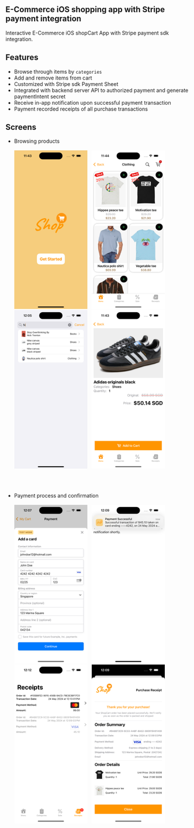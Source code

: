 ## E-Commerce iOS shopping app with Stripe payment integration

Interactive E-Commerce iOS shopCart App with Stripe payment sdk integration. 

## Features
- Browse through items by `categories`
- Add and remove items from cart
- Customized with Stripe sdk Payment Sheet
- Integrated with backend server API to authorized payment and generate paymentIntent secret
- Receive in-app notification upon successful payment transaction
- Payment recorded receipts of all purchase transactions

## Screens
- Browsing products <br /> <br />
<img src="screens/splashscreen.png" width="200" /> &nbsp; <img src="screens/browse-products.png" width="200" /> &nbsp; <img src="screens/product-search.png" width="200" /> &nbsp; <img src="screens/product-display.png" width="200" />

<br /> <br />

- Payment process and confirmation <br /> <br />
<img src="screens/payment-sheet.png" width="200" /> &nbsp; <img src="screens/purchase-notification.png" width="200" /> &nbsp; <img src="screens/receipt-records.png" width="200" /> &nbsp; <img src="screens/purchase-receipts.png" width="200" />
